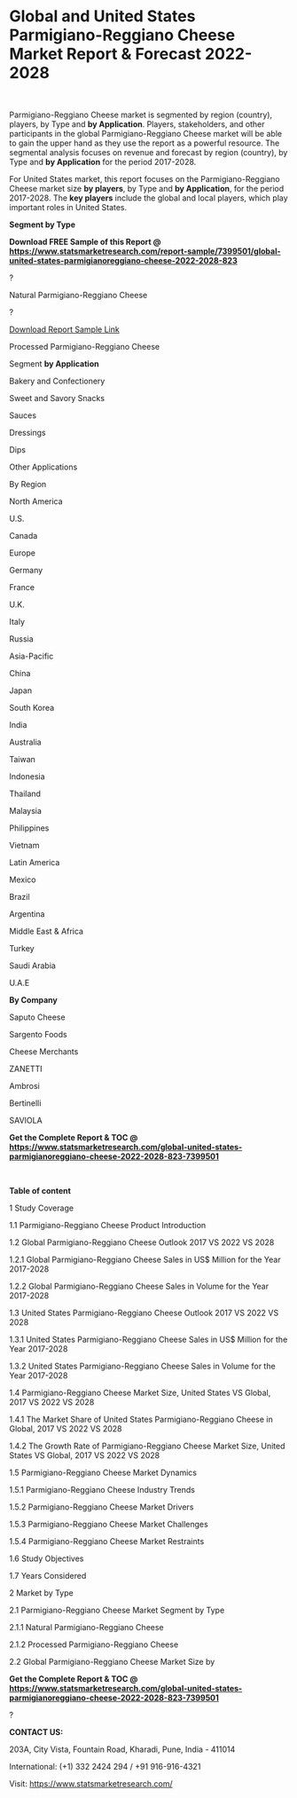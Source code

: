 <h1>Global and United States Parmigiano-Reggiano Cheese Market Report & Forecast 2022-2028</h1><br/><p>Parmigiano-Reggiano Cheese market is segmented by region (country), players, by Type and <strong>by Application</strong>. Players, stakeholders, and other participants in the global Parmigiano-Reggiano Cheese market will be able to gain the upper hand as they use the report as a powerful resource. The segmental analysis focuses on revenue and forecast by region (country), by Type and <strong>by Application</strong> for the period 2017-2028.</p>
 
 
 
 <p>For United States market, this report focuses on the Parmigiano-Reggiano Cheese market size <strong>by players</strong>, by Type and <strong>by Application</strong>, for the period 2017-2028. The <strong>key players</strong> include the global and local players, which play important roles in United States.</p>
 
 
 
 <p><strong>Segment by Type</strong></p>
 
 
 
 <div><b>Download FREE Sample of this Report @ <a href="https://www.statsmarketresearch.com/download-free-sample/7399501/global-united-states-parmigianoreggiano-cheese-2022-2028-823">https://www.statsmarketresearch.com/report-sample/7399501/global-united-states-parmigianoreggiano-cheese-2022-2028-823</a></b></div>
 
 
 
 <p>? </p>
 
 
 
 <p>Natural Parmigiano-Reggiano Cheese</p>
 
 
 
 <p>? </p>
 
 
 
 <p><a href="https://www.statsmarketresearch.com/download-free-sample/7399501/global-united-states-parmigianoreggiano-cheese-2022-2028-823">Download Report Sample Link</a></p>
 
 
 
 <p>Processed Parmigiano-Reggiano Cheese</p>
 
 
 
 <p>Segment <strong>by Application</strong></p>
 
 
 
 <p>Bakery and Confectionery</p>
 
 
 
 <p>Sweet and Savory Snacks</p>
 
 
 
 <p>Sauces</p>
 
 
 
 <p>Dressings</p>
 
 
 
 <p>Dips</p>
 
 
 
 <p>Other Applications</p>
 
 
 
 <p>By Region</p>
 
 
 
 <p>North America</p>
 
 
 
 <p>U.S.</p>
 
 
 
 <p>Canada</p>
 
 
 
 <p>Europe</p>
 
 
 
 <p>Germany</p>
 
 
 
 <p>France</p>
 
 
 
 <p>U.K.</p>
 
 
 
 <p>Italy</p>
 
 
 
 <p>Russia</p>
 
 
 
 <p>Asia-Pacific</p>
 
 
 
 <p>China</p>
 
 
 
 <p>Japan</p>
 
 
 
 <p>South Korea</p>
 
 
 
 <p>India</p>
 
 
 
 <p>Australia</p>
 
 
 
 <p>Taiwan</p>
 
 
 
 <p>Indonesia</p>
 
 
 
 <p>Thailand</p>
 
 
 
 <p>Malaysia</p>
 
 
 
 <p>Philippines</p>
 
 
 
 <p>Vietnam</p>
 
 
 
 <p>Latin America</p>
 
 
 
 <p>Mexico</p>
 
 
 
 <p>Brazil</p>
 
 
 
 <p>Argentina</p>
 
 
 
 <p>Middle East & Africa</p>
 
 
 
 <p>Turkey</p>
 
 
 
 <p>Saudi Arabia</p>
 
 
 
 <p>U.A.E</p>
 
 
 
 <p><strong>By Company</strong></p>
 
 
 
 <p>Saputo Cheese</p>
 
 
 
 <p>Sargento Foods</p>
 
 
 
 <p>Cheese Merchants</p>
 
 
 
 <p>ZANETTI</p>
 
 
 
 <p>Ambrosi</p>
 
 
 
 <p>Bertinelli</p>
 
 
 
 <p>SAVIOLA</p>
 
 
 
 <div><b>Get the Complete Report & TOC @ <a href="https://www.statsmarketresearch.com/global-united-states-parmigianoreggiano-cheese-2022-2028-823-7399501">https://www.statsmarketresearch.com/global-united-states-parmigianoreggiano-cheese-2022-2028-823-7399501</a></b></div>
 
 
 
 <p><br />
 
 <b>Table of content</b></p>
 
 
 
 <p>1 Study Coverage<br />
 
 1.1 Parmigiano-Reggiano Cheese Product Introduction<br />
 
 1.2 Global Parmigiano-Reggiano Cheese Outlook 2017 VS 2022 VS 2028<br />
 
 1.2.1 Global Parmigiano-Reggiano Cheese Sales in US$ Million for the Year 2017-2028<br />
 
 1.2.2 Global Parmigiano-Reggiano Cheese Sales in Volume for the Year 2017-2028<br />
 
 1.3 United States Parmigiano-Reggiano Cheese Outlook 2017 VS 2022 VS 2028<br />
 
 1.3.1 United States Parmigiano-Reggiano Cheese Sales in US$ Million for the Year 2017-2028<br />
 
 1.3.2 United States Parmigiano-Reggiano Cheese Sales in Volume for the Year 2017-2028<br />
 
 1.4 Parmigiano-Reggiano Cheese Market Size, United States VS Global, 2017 VS 2022 VS 2028<br />
 
 1.4.1 The Market Share of United States Parmigiano-Reggiano Cheese in Global, 2017 VS 2022 VS 2028<br />
 
 1.4.2 The Growth Rate of Parmigiano-Reggiano Cheese Market Size, United States VS Global, 2017 VS 2022 VS 2028<br />
 
 1.5 Parmigiano-Reggiano Cheese Market Dynamics<br />
 
 1.5.1 Parmigiano-Reggiano Cheese Industry Trends<br />
 
 1.5.2 Parmigiano-Reggiano Cheese Market Drivers<br />
 
 1.5.3 Parmigiano-Reggiano Cheese Market Challenges<br />
 
 1.5.4 Parmigiano-Reggiano Cheese Market Restraints<br />
 
 1.6 Study Objectives<br />
 
 1.7 Years Considered<br />
 
 2 Market by Type<br />
 
 2.1 Parmigiano-Reggiano Cheese Market Segment by Type<br />
 
 2.1.1 Natural Parmigiano-Reggiano Cheese<br />
 
 2.1.2 Processed Parmigiano-Reggiano Cheese<br />
 
 2.2 Global Parmigiano-Reggiano Cheese Market Size by</p>
 
 
 
 <div><b>Get the Complete Report & TOC @ <a href="https://www.statsmarketresearch.com/global-united-states-parmigianoreggiano-cheese-2022-2028-823-7399501">https://www.statsmarketresearch.com/global-united-states-parmigianoreggiano-cheese-2022-2028-823-7399501</a></b></div>
 
 
 
 <p>? </p>
 
 
 
 <p><b>CONTACT US:</b><br />
 
 203A, City Vista, Fountain Road, Kharadi, Pune, India - 411014<br />
 
 International: (+1) 332 2424 294 / +91 916-916-4321<br />
 
 Visit: <a href="https://www.statsmarketresearch.com/">https://www.statsmarketresearch.com/</a></p>